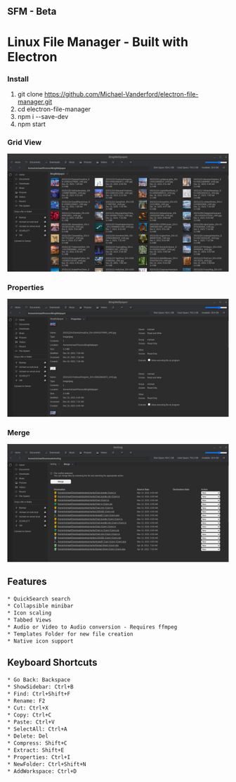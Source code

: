 
## SFM - Beta

# Linux File Manager - Built with Electron

### Install

1. git clone https://github.com/Michael-Vanderford/electron-file-manager.git
2. cd electron-file-manager
3. npm i --save-dev
4. npm start

### Grid View
![Screenshot 1](assets/screenshots/screenshot1.png?raw=true)
### Properties
![Screenshot 2](assets/screenshots/Properties.png?raw=true)
### Merge
![Screenshot 3](assets/screenshots/Merge.png?raw=true)
<!-- ![Screenshot 2](/screenshots/screenshot_2.png?raw=true)

![Screenshot 3](/screenshots/screenshot_3.png?raw=true) -->


## Features

    * QuickSearch search
    * Collapsible minibar
    * Icon scaling
    * Tabbed Views
    * Audio or Video to Audio conversion - Requires ffmpeg
    * Templates Folder for new file creation
    * Native icon support


## Keyboard Shortcuts

    * Go Back: Backspace
    * ShowSidebar: Ctrl+B
    * Find: Ctrl+Shift+F
    * Rename: F2
    * Cut: Ctrl+X
    * Copy: Ctrl+C
    * Paste: Ctrl+V
    * SelectAll: Ctrl+A
    * Delete: Del
    * Compress: Shift+C
    * Extract: Shift+E
    * Properties: Ctrl+I
    * NewFolder: Ctrl+Shift+N
    * AddWorkspace: Ctrl+D







<!-- Stack
<ul>
    <li><a href="https://nodejs.org/en/">nodejs</a></li>
    <li><a href="https://github.com/electron/electron">electron</li>
    <li><a href="https://semantic-ui.com">semantic-ui</a></li>
    <li><a href="https://www.chartjs.org/">chartjs</a></li>
    <li><a href="https://dragselect.com/">dragselect</a></li>
    <li><a href="https://craig.is/killing/mice">mousetrap</a></li>
    <li><a href="https://www.npmjs.com/package/open">open</a></li>
    <li><a href="https://www.npmjs.com/package/mime-types">mime-types</a></li>
    <li><a href="https://webpack.js.org/">webpack</a></li>
    <li><a href="https://icons.getbootstrap.com/">bootstrap-icons</a></li>
    <li><a href="https://getbootstrap.com/">bootstrap</a></li>
    <li><a href="https://jquery.com/">jquery - legacy</a></li>
</ul> -->


